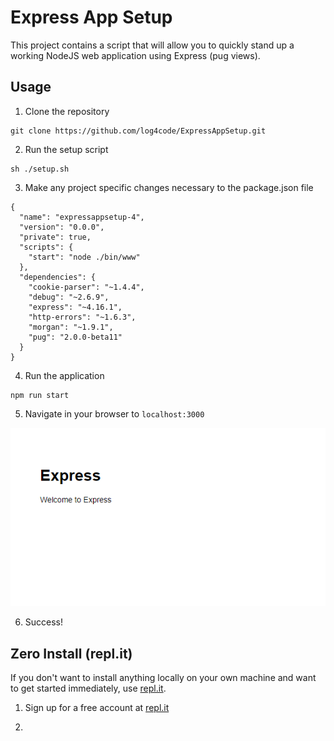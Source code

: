 # Express App Setup

This project contains a script that will allow you to quickly stand up a working NodeJS web application using Express (pug views).

## Usage

1. Clone the repository

```
git clone https://github.com/log4code/ExpressAppSetup.git
```

2. Run the setup script
```
sh ./setup.sh
```

3. Make any project specific changes necessary to the package.json file
```
{
  "name": "expressappsetup-4",
  "version": "0.0.0",
  "private": true,
  "scripts": {
    "start": "node ./bin/www"
  },
  "dependencies": {
    "cookie-parser": "~1.4.4",
    "debug": "~2.6.9",
    "express": "~4.16.1",
    "http-errors": "~1.6.3",
    "morgan": "~1.9.1",
    "pug": "2.0.0-beta11"
  }
}
```

4. Run the application
```
npm run start
```

5. Navigate in your browser to `localhost:3000`

![Express-App-Successfully-running](https://github.com/log4code/ExpressAppSetup/blob/master/images/ExpressApp_success.png)

6. Success!


## Zero Install (repl.it)

If you don't want to install anything locally on your own machine and want to get started immediately, use [repl.it](repl.it).

1. Sign up for a free account at [repl.it](repl.it)

2. 
